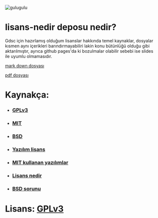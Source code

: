 ![gulugulu](https://media0.giphy.com/media/2epS8zhisYtHDCKrWv/giphy.gif)

# lisans-nedir deposu nedir?
Gdsc için hazırlamış olduğum lisanslar hakkında temel kaynaklar, dosyalar kısmen aynı içerikleri barındırmayabiliri lakin konu bütünlüğü olduğu gibi aktarılmıştır, ayrıca github pages'da ki bozulmalar olabilir sebebi ise slides ile uyumlu olmamasıdır.

[mark down dosyası](https://github.com/lazypwny751/lisans-nedir/blob/main/slides/lisanslar.md)

[pdf dosyası](https://github.com/lazypwny751/lisans-nedir/releases/download/1/lisanslar.pdf)

# Kaynakça:
* ### [GPLv3](https://choosealicense.com/licenses/gpl-3.0)
* ### [MIT](https://choosealicense.com/licenses/mit)
* ### [BSD](https://choosealicense.com/licenses/bsd-2-clause)
* ### [Yazılım lisans](https://tr.wikipedia.org/wiki/Yaz%C4%B1l%C4%B1m_lisans%C4%B1)
* ### [MIT kullanan yazılımlar](https://en.wikipedia.org/wiki/Category:Software_using_the_MIT_license)
* ### [Lisans nedir](https://www.sisbim.com/urun-gruplarimiz/yazilim-lisansi-nedir-neden-gereklidir)
* ### [BSD sorunu](https://www.gnu.org/licenses/bsd.tr.html)

# Lisans: [GPLv3](https://choosealicense.com/licenses/gpl-3.0)
